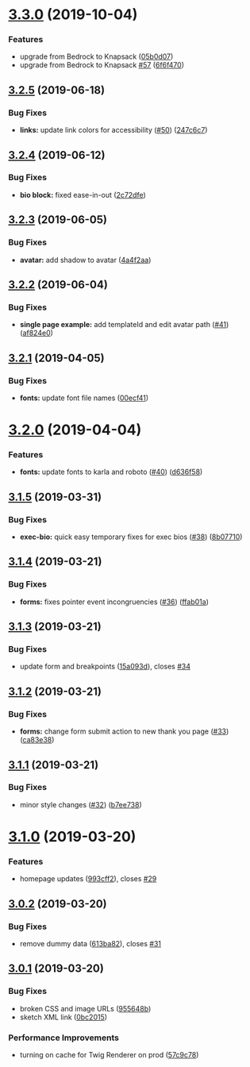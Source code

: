 # [3.3.0](https://github.com/basaltinc/crux/compare/v3.2.5...v3.3.0) (2019-10-04)


### Features

* upgrade from Bedrock to Knapsack ([05b0d07](https://github.com/basaltinc/crux/commit/05b0d07))
* upgrade from Bedrock to Knapsack [#57](https://github.com/basaltinc/crux/issues/57) ([6f6f470](https://github.com/basaltinc/crux/commit/6f6f470))

## [3.2.5](https://github.com/basaltinc/crux/compare/v3.2.4...v3.2.5) (2019-06-18)


### Bug Fixes

* **links:** update link colors for accessibility ([#50](https://github.com/basaltinc/crux/issues/50)) ([247c6c7](https://github.com/basaltinc/crux/commit/247c6c7))

## [3.2.4](https://github.com/basaltinc/crux/compare/v3.2.3...v3.2.4) (2019-06-12)


### Bug Fixes

* **bio block:** fixed ease-in-out ([2c72dfe](https://github.com/basaltinc/crux/commit/2c72dfe))

## [3.2.3](https://github.com/basaltinc/crux/compare/v3.2.2...v3.2.3) (2019-06-05)


### Bug Fixes

* **avatar:** add shadow to avatar ([4a4f2aa](https://github.com/basaltinc/crux/commit/4a4f2aa))

## [3.2.2](https://github.com/basaltinc/crux/compare/v3.2.1...v3.2.2) (2019-06-04)


### Bug Fixes

* **single page example:** add templateId and edit avatar path ([#41](https://github.com/basaltinc/crux/issues/41)) ([af824e0](https://github.com/basaltinc/crux/commit/af824e0))

## [3.2.1](https://github.com/basaltinc/crux/compare/v3.2.0...v3.2.1) (2019-04-05)


### Bug Fixes

* **fonts:** update font file names ([00ecf41](https://github.com/basaltinc/crux/commit/00ecf41))

# [3.2.0](https://github.com/basaltinc/crux/compare/v3.1.5...v3.2.0) (2019-04-04)


### Features

* **fonts:** update fonts to karla and roboto ([#40](https://github.com/basaltinc/crux/issues/40)) ([d636f58](https://github.com/basaltinc/crux/commit/d636f58))

## [3.1.5](https://github.com/basaltinc/crux/compare/v3.1.4...v3.1.5) (2019-03-31)


### Bug Fixes

* **exec-bio:** quick easy temporary fixes for exec bios ([#38](https://github.com/basaltinc/crux/issues/38)) ([8b07710](https://github.com/basaltinc/crux/commit/8b07710))

## [3.1.4](https://github.com/basaltinc/crux/compare/v3.1.3...v3.1.4) (2019-03-21)


### Bug Fixes

* **forms:** fixes pointer event incongruencies ([#36](https://github.com/basaltinc/crux/issues/36)) ([ffab01a](https://github.com/basaltinc/crux/commit/ffab01a))

## [3.1.3](https://github.com/basaltinc/crux/compare/v3.1.2...v3.1.3) (2019-03-21)


### Bug Fixes

* update form and breakpoints ([15a093d](https://github.com/basaltinc/crux/commit/15a093d)), closes [#34](https://github.com/basaltinc/crux/issues/34)

## [3.1.2](https://github.com/basaltinc/crux/compare/v3.1.1...v3.1.2) (2019-03-21)


### Bug Fixes

* **forms:** change form submit action to new thank you page ([#33](https://github.com/basaltinc/crux/issues/33)) ([ca83e38](https://github.com/basaltinc/crux/commit/ca83e38))

## [3.1.1](https://github.com/basaltinc/crux/compare/v3.1.0...v3.1.1) (2019-03-21)


### Bug Fixes

* minor style changes ([#32](https://github.com/basaltinc/crux/issues/32)) ([b7ee738](https://github.com/basaltinc/crux/commit/b7ee738))

# [3.1.0](https://github.com/basaltinc/crux/compare/v3.0.2...v3.1.0) (2019-03-20)


### Features

* homepage updates ([993cff2](https://github.com/basaltinc/crux/commit/993cff2)), closes [#29](https://github.com/basaltinc/crux/issues/29)

## [3.0.2](https://github.com/basaltinc/crux/compare/v3.0.1...v3.0.2) (2019-03-20)


### Bug Fixes

* remove dummy data ([613ba82](https://github.com/basaltinc/crux/commit/613ba82)), closes [#31](https://github.com/basaltinc/crux/issues/31)

## [3.0.1](https://github.com/basaltinc/crux/compare/v3.0.0...v3.0.1) (2019-03-20)


### Bug Fixes

* broken CSS and image URLs ([955648b](https://github.com/basaltinc/crux/commit/955648b))
* sketch XML link ([0bc2015](https://github.com/basaltinc/crux/commit/0bc2015))


### Performance Improvements

* turning on cache for Twig Renderer on prod ([57c9c78](https://github.com/basaltinc/crux/commit/57c9c78))
